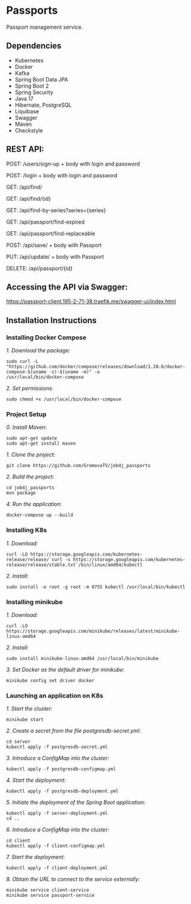 # Passports

Passport management service.

## Dependencies

* Kubernetes
* Docker
* Kafka
* Spring Boot Data JPA
* Spring Boot 2
* Spring Security
* Java 17
* Hibernate, PostgreSQL
* Liquibase
* Swagger
* Maven
* Checkstyle

## REST API:

POST: /users/sign-up + body with login and password

POST: /login + body with login and password

GET: /api/find/

GET: /api/find/{id}

GET: /api/find-by-series?series={series}

GET: /api/passport/find-expired

GET: /api/passport/find-replaceable

POST: /api/save/ + body with Passport

PUT: /api/update/ + body with Passport

DELETE: /api/passport/{id}


## Accessing the API via Swagger:

https://passport-client.195-2-71-38.traefik.me/swagger-ui/index.html


## Installation Instructions

### Installing Docker Compose
*1. Download the package:*
````
sudo curl -L "https://github.com/docker/compose/releases/download/1.28.6/docker-compose-$(uname -s)-$(uname -m)" -o
/usr/local/bin/docker-compose
````

*2. Set permissions:*
````
sudo chmod +x /usr/local/bin/docker-compose
````


### Project Setup
*0. Install Maven:*
````
sudo apt-get update
sudo apt-get install maven
````

*1. Clone the project:*
````
git clone https://github.com/GromovaTV/job4j_passports
````

*2. Build the project:*
````
cd job4j_passports
mvn package
````

*4. Run the application:*
````
docker-compose up --build
````
### Installing K8s
*1. Download:*
````
curl -LO https://storage.googleapis.com/kubernetes-release/release/`curl -s https://storage.googleapis.com/kubernetes-release/release/stable.txt`/bin/linux/amd64/kubectl
````

*2. Install:*
````
sudo install -o root -g root -m 0755 kubectl /usr/local/bin/kubectl
````

### Installing minikube
*1. Download:*
````
curl -LO https://storage.googleapis.com/minikube/releases/latest/minikube-linux-amd64
````

*2. Install:*
````
sudo install minikube-linux-amd64 /usr/local/bin/minikube
````

*3. Set Docker as the default driver for minikube:*
````
minikube config set driver docker
````

### Launching an application on K8s
*1. Start the cluster:*
````
minikube start
````

*2. Create a secret from the file postgresdb-secret.yml:*
````
cd server
kubectl apply -f postgresdb-secret.yml
````

*3. Introduce a ConfigMap into the cluster:*
````
kubectl apply -f postgresdb-configmap.yml
````

*4. Start the deployment:*
````
kubectl apply -f postgresdb-deployment.yml
````

*5. Initiate the deployment of the Spring Boot application:*
````
kubectl apply -f server-deployment.yml
cd ..
````

*6. Introduce a ConfigMap into the cluster:*
````
cd client
kubectl apply -f client-configmap.yml
````

*7. Start the deployment:*
````
kubectl apply -f client-deployment.yml
````

*8. Obtain the URL to connect to the service externally:*
````
minikube service client-service
minikube service passport-service
````
